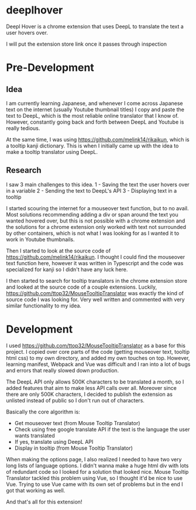 # deeplhover

Deepl Hover is a chrome extension that uses DeepL to translate the text a user hovers over. 

I will put the extension store link once it passes through inspection

# Pre-Development
## Idea

I am currently learning Japanese, and whenever I come across Japanese text on the internet (usually Youtube thumbnail titles) I copy and paste the text to DeepL, which is the most reliable online translator that I know of. However, constantly going back and forth between DeepL and Youtube is really tedious. 

At the same time, I was using https://github.com/melink14/rikaikun, which is a tooltip kanji dictionary. This is when I initially came up with the idea to make a tooltip translator using DeepL.

## Research

I saw 3 main challenges to this idea. 
1 - Saving the text the user hovers over in a variable
2 - Sending the text to DeepL's API
3 - Displaying text in a tooltip

I started scouring the internet for a mouseover text function, but to no avail. Most solutions recommending adding a div or span around the text you wanted hovered over, but this is not possible with a chrome extension and the solutions for a chrome extension only worked with text not surrounded by other containers, which is not what I was looking for as I wanted it to work in Youtube thumbnails.

Then I started to look at the source code of https://github.com/melink14/rikaikun. I thought I could find the mouseover text function here, however it was written in Typescript and the code was specialized for kanji so I didn't have any luck here.

I then started to search for tooltip translators in the chrome extension store and looked at the source code of a couple extensions. Luckily, https://github.com/ttop32/MouseTooltipTranslator was exactly the kind of source code I was looking for. Very well written and commented with very similar functionality to my idea.

# Development

I used https://github.com/ttop32/MouseTooltipTranslator as a base for this project. I copied over core parts of the code (getting mouseover text, tooltip html css) to my own directory, and added my own touches on top. However, learning manifest, Webpack and Vue was difficult and I ran into a lot of bugs and errors that really slowed down production. 

The DeepL API only allows 500K characters to be translated a month, so I added features that aim to make less API calls over all. Moreover since there are only 500K characters, I decided to publish the extension as unlisted instead of public so I don't run out of characters. 

Basically the core algorithm is:
- Get mouseover text (from Mouse Tooltip Translator)
- Check using free google translate API if the text is the language the user wants translated
- If yes, translate using DeepL API
- Display in tooltip (from Mouse Tooltip Translator)

When making the options page, I also realized I needed to have two very long lists of language options. I didn't wanna make a huge html div with lots of redundant code so I looked for a solution that looked nice. Mouse Tooltip Translator tackled this problem using Vue, so I thought it'd be nice to use Vue. Trying to use Vue came with its own set of problems but in the end I got that working as well.

And that's all for this extension!
